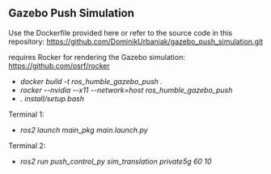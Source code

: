 ## Gazebo Push Simulation

Use the Dockerfile provided here or refer to the source code in this repository: https://github.com/DominikUrbaniak/gazebo_push_simulation.git

requires Rocker for rendering the Gazebo simulation: https://github.com/osrf/rocker

- *docker build -t ros_humble_gazebo_push .*
- *rocker --nvidia --x11 --network=host ros_humble_gazebo_push*
- *. install/setup.bash*

Terminal 1:
- *ros2 launch main_pkg main.launch.py*

Terminal 2:
- *ros2 run push_control_py sim_translation private5g 60 10*
